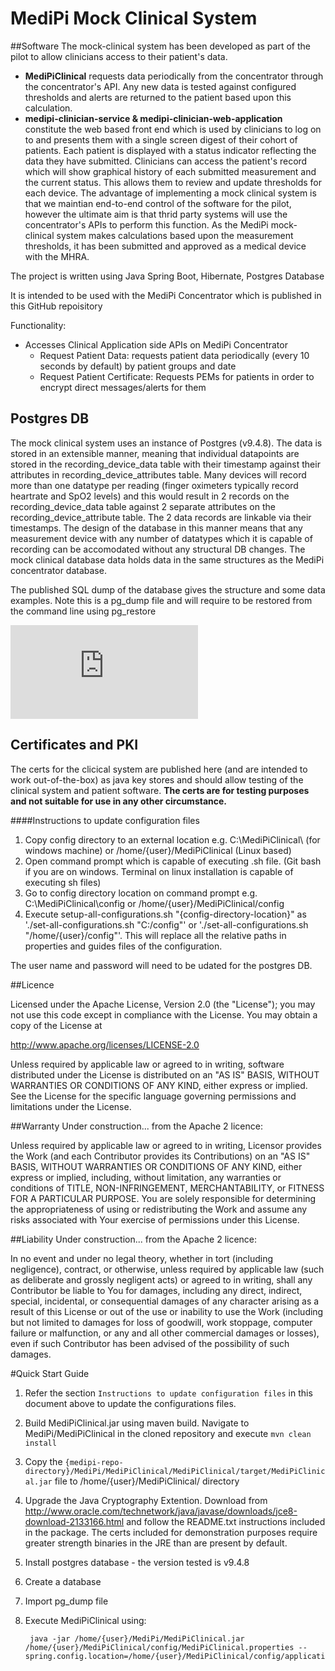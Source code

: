 # MediPi Mock Clinical System


##Software
The mock-clinical system has been developed as part of the pilot to allow clinicians access to their patient's data. 

* **MediPiClinical** requests data periodically from the concentrator through the concentrator's API. Any new data is tested against configured thresholds and alerts are returned to the patient based upon this calculation. 
* **medipi-clinician-service & medipi-clinician-web-application** constitute the web based front end which is used by clinicians to log on to and presents them with a single screen digest of their cohort of patients. Each patient is displayed with a status indicator reflecting the data they have submitted. Clinicians can access the patient's record which will show graphical history of each submitted measurement and the current status. This allows them to review and update thresholds for each device. The advantage of implementing a mock clinical system is that we maintian end-to-end control of the software for the pilot, however the ultimate aim is that thrid party systems will use the concentrator's APIs to perform this function. As the MediPi mock-clinical system makes calculations based upon the measurement thresholds, it has been submitted and approved as a medical device with the MHRA.


The project is written using Java Spring Boot, Hibernate, Postgres Database

It is intended to be used with the MediPi Concentrator which is published in this GitHub repoisitory

Functionality:

* Accesses Clinical Application side APIs on MediPi Concentrator
	* Request Patient Data: requests patient data periodically (every 10 seconds by default) by patient groups and date
	* Request Patient Certificate: Requests PEMs for patients in order to encrypt direct messages/alerts for them
	

## Postgres DB
The mock clinical system uses an instance of Postgres (v9.4.8). The data is stored in an extensible manner, meaning that individual datapoints are stored in the recording_device_data table with their timestamp against their attributes in recording_device_attributes table. Many devices will record more than one datatype per reading (finger oximeters typically record heartrate and SpO2 levels) and this would result in 2 records on the recording_device_data table against 2 separate attributes on the recording_device_attribute table. The 2 data records are linkable via their timestamps. The design of the database in this manner means that any measurement device with any number of datatypes which it is capable of recording can be accomodated without any structural DB changes. The mock clinical database data holds data in the same structures as the MediPi concentrator database.

The published SQL dump of the database gives the structure and some data examples. Note this is a pg_dump file and will require to be restored from the command line using pg_restore

![Database Structure Document](https://github.com/rprobinson/MediPi/files/487667/Database_view.pdf)


## Certificates and PKI
The certs for the clicical system are published here (and are intended to work out-of-the-box) as java key stores and should allow testing of the clinical system and patient software. **The certs are for testing purposes and not suitable for use in any other circumstance.**

####Instructions to update configuration files
1. Copy config directory to an external location e.g. C:\MediPiClinical\ (for windows machine) or /home/{user}/MediPiClinical (Linux based)
2. Open command prompt which is capable of executing .sh file. (Git bash if you are on windows. Terminal on linux installation is capable of executing sh files)
3. Go to config directory location on command prompt e.g. C:\MediPiClinical\config or /home/{user}/MediPiClinical/config
4. Execute setup-all-configurations.sh "{config-directory-location}" as './set-all-configurations.sh "C:/config"' or './set-all-configurations.sh "/home/{user}/config"'. This will replace all the relative paths in properties and guides files of the configuration.

The user name and password will need to be udated for the postgres DB.

##Licence

 Licensed under the Apache License, Version 2.0 (the "License");
 you may not use this code except in compliance with the License.
 You may obtain a copy of the License at

 http://www.apache.org/licenses/LICENSE-2.0

 Unless required by applicable law or agreed to in writing, software
 distributed under the License is distributed on an "AS IS" BASIS,
 WITHOUT WARRANTIES OR CONDITIONS OF ANY KIND, either express or implied.
 See the License for the specific language governing permissions and
 limitations under the License.

##Warranty 
Under construction... from the Apache 2 licence:

Unless required by applicable law or agreed to in writing, Licensor provides the Work (and each Contributor provides its Contributions) on an "AS IS" BASIS, WITHOUT WARRANTIES OR CONDITIONS OF ANY KIND, either express or implied, including, without limitation, any warranties or conditions of TITLE, NON-INFRINGEMENT, MERCHANTABILITY, or FITNESS FOR A PARTICULAR PURPOSE. You are solely responsible for determining the appropriateness of using or redistributing the Work and assume any risks associated with Your exercise of permissions under this License.

##Liability
Under construction... from the Apache 2 licence:

In no event and under no legal theory, whether in tort (including negligence), contract, or otherwise, unless required by applicable law (such as deliberate and grossly negligent acts) or agreed to in writing, shall any Contributor be liable to You for damages, including any direct, indirect, special, incidental, or consequential damages of any character arising as a result of this License or out of the use or inability to use the Work (including but not limited to damages for loss of goodwill, work stoppage, computer failure or malfunction, or any and all other commercial damages or losses), even if such Contributor has been advised of the possibility of such damages.

#Quick Start Guide

1. Refer the section `Instructions to update configuration files` in this document above to update the configurations files.

2. Build MediPiClinical.jar using maven build. Navigate to MediPi/MediPiClinical in the cloned repository and execute `mvn clean install`

3. Copy the `{medipi-repo-directory}/MediPi/MediPiClinical/MediPiClinical/target/MediPiClinical.jar` file to /home/{user}/MediPiClinical/ directory

4. Upgrade the Java Cryptography Extention. Download from http://www.oracle.com/technetwork/java/javase/downloads/jce8-download-2133166.html and follow the README.txt instructions included in the package. The certs included for demonstration purposes require greater strength binaries in the JRE than are present by default.

5. Install postgres database - the version tested is v9.4.8

6. Create a database 

7. Import pg_dump file

8. Execute MediPiClinical using:
        
        java -jar /home/{user}/MediPi/MediPiClinical.jar /home/{user}/MediPiClinical/config/MediPiClinical.properties --spring.config.location=/home/{user}/MediPiClinical/config/application.properties
